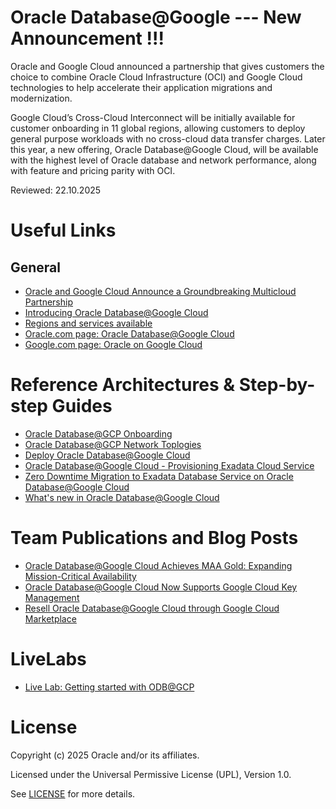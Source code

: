 # Oracle Database@Google --- New  Announcement !!!
 
Oracle and Google Cloud announced a partnership that gives customers the choice to combine Oracle Cloud Infrastructure (OCI) and Google Cloud technologies to help accelerate their application migrations and modernization. 

Google Cloud’s Cross-Cloud Interconnect will be initially available for customer onboarding in 11 global regions, allowing customers to deploy general purpose workloads with no cross-cloud data transfer charges. Later this year, a new offering, Oracle Database@Google Cloud, will be available with the highest level of Oracle database and network performance, along with feature and pricing parity with OCI.
 
Reviewed: 22.10.2025
 
# Useful Links

## General

- [Oracle and Google Cloud Announce a Groundbreaking Multicloud Partnership](https://www.oracle.com/news/announcement/oracle-and-google-cloud-announce-groundbreaking-multicloud-partnership-2024-06-11/)
- [Introducing Oracle Database@Google Cloud](https://youtu.be/zvyFoz8bmAc?si=uf0K-F5dgDsry0rH)
- [Regions and services available](https://apexadb.oracle.com/ords/r/dbexpert/multicloud-capabilities/multicloud-regions)
- [Oracle.com page: Oracle Database@Google Cloud](https://www.oracle.com/cloud/google/oracle-database-at-google-cloud/)
- [Google.com page: Oracle on Google Cloud](https://cloud.google.com/oracle/database/docs/overview)

# Reference Architectures & Step-by-step Guides
- [Oracle Database@GCP Onboarding](https://docs.oracle.com/en-us/iaas/Content/database-at-gcp/onboard.htm#top)
- [Oracle Database@GCP Network Toplogies](https://docs.oracle.com/en/solutions/network-topology-oracle-database-at-google-cloud/index.html)
- [Deploy Oracle Database@Google Cloud](https://docs.oracle.com/en/solutions/deploy-oracle-database-at-google-cloud/index.html#GUID-F020EF4B-2C71-445A-8687-BB217AD5B3C2)
- [Oracle Database@Google Cloud - Provisioning Exadata Cloud Service](https://www.oracle.com/cloud/google/oracle-database-at-google-cloud/videos/)
- [Zero Downtime Migration to Exadata Database Service on Oracle Database@Google Cloud](https://www.oracle.com/cloud/google/oracle-database-at-google-cloud/videos/)
- [What's new in Oracle Database@Google Cloud](https://docs.oracle.com/en-us/iaas/Content/database-at-gcp/whats-new.htm)

# Team Publications and Blog Posts
- [Oracle Database@Google Cloud Achieves MAA Gold: Expanding Mission-Critical Availability](https://blogs.oracle.com/maa/post/oracle-databasegoogle-cloud-achieves-maa-gold)
- [Oracle Database@Google Cloud Now Supports Google Cloud Key Management](https://blogs.oracle.com/database/post/oracle-databasegoogle-cloud-now-supports-google-cloud-key-management)
- [Resell Oracle Database@Google Cloud through Google Cloud Marketplace](https://blogs.oracle.com/cloud-infrastructure/post/coming-soon-resell-database-google-marketplace)
# LiveLabs
- [Live Lab: Getting started with ODB@GCP](https://livelabs.oracle.com/pls/apex/f?p=133:180:10012957921970::::wid:4113)

# License
 
Copyright (c) 2025 Oracle and/or its affiliates.
 
Licensed under the Universal Permissive License (UPL), Version 1.0.
 
See [LICENSE](https://github.com/oracle-devrel/technology-engineering/blob/main/LICENSE) for more details.
